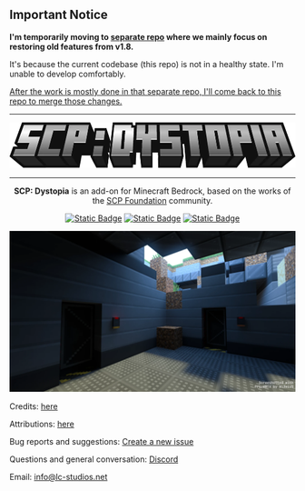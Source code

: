 ## Important Notice

__I'm temporarily moving to [separate repo](https://github.com/lc-studios-mc/scp-dystopia-v1-restoration)
where we mainly focus on restoring old features from v1.8.__

It's because the current codebase (this repo) is not in a healthy state.
I'm unable to develop comfortably.

<ins>After the work is mostly done in that separate repo,
I'll come back to this repo to merge those changes.</ins>

<hr/>

<div align="center">

<img src="./media/logo.webp" alt="Logo" title="SCP: Dystopia" height="80" />

<hr/>

**SCP: Dystopia** is an add-on for Minecraft Bedrock, based on the works of the [SCP Foundation](https://scp-wiki.wikidot.com/) community.

[![Static Badge](https://img.shields.io/badge/Discord-%235865F2?style=for-the-badge&logo=discord&logoColor=%23ffffff)](https://discord.gg/K2mxsJ2trE)
[![Static Badge](https://img.shields.io/badge/CurseForge-%23f16436?style=for-the-badge&logo=curseforge&logoColor=%23ffffff)](https://www.curseforge.com/minecraft-bedrock/addons/scp-dystopia-addon)
[![Static Badge](https://img.shields.io/badge/MCPEDL-%2300a52e?style=for-the-badge)](https://mcpedl.com/scp-dystopia-addon/)

<img src="./media/banner.webp" alt="Logo" title="SCP: Dystopia" />

</div>

Credits: [here](./docs/credits.md)

Attributions: [here](./docs/attributions.md)

Bug reports and suggestions: [Create a new issue](https://github.com/lc-studios-mc/scp-dystopia/issues)

Questions and general conversation: [Discord](https://discord.gg/K2mxsJ2trE)

Email: info@lc-studios.net
